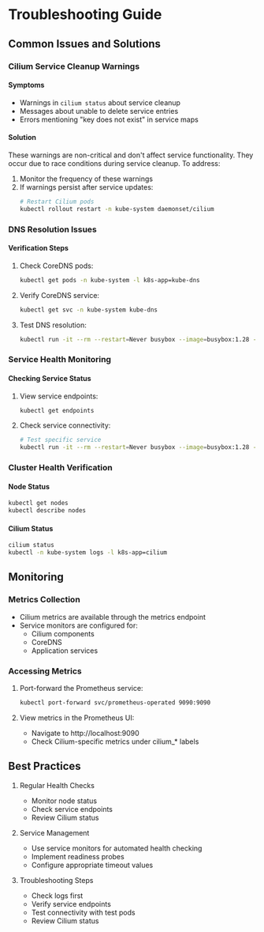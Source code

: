 # Troubleshooting Guide

## Common Issues and Solutions

### Cilium Service Cleanup Warnings

#### Symptoms
- Warnings in `cilium status` about service cleanup
- Messages about unable to delete service entries
- Errors mentioning "key does not exist" in service maps

#### Solution
These warnings are non-critical and don't affect service functionality. They occur due to race conditions during service cleanup. To address:

1. Monitor the frequency of these warnings
2. If warnings persist after service updates:
   ```bash
   # Restart Cilium pods
   kubectl rollout restart -n kube-system daemonset/cilium
   ```

### DNS Resolution Issues

#### Verification Steps
1. Check CoreDNS pods:
   ```bash
   kubectl get pods -n kube-system -l k8s-app=kube-dns
   ```

2. Verify CoreDNS service:
   ```bash
   kubectl get svc -n kube-system kube-dns
   ```

3. Test DNS resolution:
   ```bash
   kubectl run -it --rm --restart=Never busybox --image=busybox:1.28 -- nslookup kubernetes.default
   ```

### Service Health Monitoring

#### Checking Service Status
1. View service endpoints:
   ```bash
   kubectl get endpoints
   ```

2. Check service connectivity:
   ```bash
   # Test specific service
   kubectl run -it --rm --restart=Never busybox --image=busybox:1.28 -- wget -qO- http://service-name
   ```

### Cluster Health Verification

#### Node Status
```bash
kubectl get nodes
kubectl describe nodes
```

#### Cilium Status
```bash
cilium status
kubectl -n kube-system logs -l k8s-app=cilium
```

## Monitoring

### Metrics Collection
- Cilium metrics are available through the metrics endpoint
- Service monitors are configured for:
  - Cilium components
  - CoreDNS
  - Application services

### Accessing Metrics
1. Port-forward the Prometheus service:
   ```bash
   kubectl port-forward svc/prometheus-operated 9090:9090
   ```

2. View metrics in the Prometheus UI:
   - Navigate to http://localhost:9090
   - Check Cilium-specific metrics under cilium_* labels

## Best Practices

1. Regular Health Checks
   - Monitor node status
   - Check service endpoints
   - Review Cilium status

2. Service Management
   - Use service monitors for automated health checking
   - Implement readiness probes
   - Configure appropriate timeout values

3. Troubleshooting Steps
   - Check logs first
   - Verify service endpoints
   - Test connectivity with test pods
   - Review Cilium status 